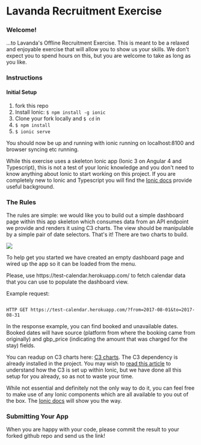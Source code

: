 <h1>Lavanda Recruitment Exercise</h1>
<h3>Welcome!</h3>
  <p>
    ...to Lavanda's Offline Recruitment Exercise. This is meant to be a relaxed and enjoyable exercise that will allow you to show us your skills. We don't expect you to spend hours on this, but you are welcome to take as long as you like. 

<h3>Instructions</h3> 
  <h4>Initial Setup</h4>
  <ol>
  <li>fork this repo</li>
  <li>Install Ionic: <code>$ npm install -g ionic</code>
  <li>Clone your fork locally and <code>$ cd</code> in</li>
  <li><code>$ npm install</code></li>
  <li><code>$ ionic serve</code>
  </ol>
  <p>You should now be up and running with ionic running on localhost:8100 and browser syncing etc running. </p>
  <p>
    While this exercise uses a skeleton Ionic app (Ionic 3 on Angular 4 and Typescript), this is not a test of your Ionic knowledge and you don't need to know anything about Ionic to start working on this project. If you are completely new to Ionic and Typescript you will find the <a href="http://ionicframework.com/docs/v2">Ionic docs</a> provide useful background. 
    </p>
    <h3>The Rules</h3>
    <p>
    The rules are simple: we would like you to build out a simple dashboard page within this app skeleton which consumes data from an API endpoint we provide and renders it using C3 charts. The view should be manipulable by a simple pair of date selectors. That's it! There are two charts to build. 
  </p>
 <img src="https://github.com/lavanda-uk/recruitment-exercise/blob/master/src/assets/dashboard-design.png" />
  <p>
    To help get you started we have created an empty dashboard page and wired up the app so it can be loaded from the menu. 
  </p>
  <p>Please, use https://test-calendar.herokuapp.com/ to fetch calendar data that you can use to populate the dashboard view.</p>
<p>
Example request:</p>
<code>
HTTP GET https://test-calendar.herokuapp.com/?from=2017-08-01&to=2017-08-31
</code>
<p>In the response example, you can find booked and unavailable dates. Booked dates will have source (platform from where the booking came from originally) and gbp_price (indicating the amount that was charged for the stay) fields.</p>
    <p>
    You can readup on C3 charts here: <a href="http://c3js.org/">C3 charts</a>. The C3 dependency is already installed in the project. You may wish to <a href="http://leaveyourcave.com/how-to-integrate-ionic-2-with-c3-js/" target="_blank">read this article</a> to understand how the C3 is set up within Ionic, but we have done all this setup for you already, so as not to waste your time. 
  </p>
  <p>
    While not essential and definitely not the only way to do it, you can feel free to make use of any Ionic components which are all available to you out of the box. The <a href="http://ionicframework.com/docs/v2">Ionic docs</a> will show you the way.
  </p>

  <h3>Submitting Your App</h3>
  <p>When you are happy with your code, please commit the result to your forked github repo and send us the link!</p>
